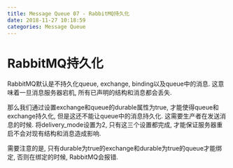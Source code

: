 ```yaml
---
title: Message Queue 07 - RabbitMQ持久化
date: 2018-11-27 10:18:59
categories: Message Queue
---
```

# RabbitMQ持久化

<!--more-->

RabbitMQ默认是不持久化queue, exchange, binding以及queue中的消息. 这意味着一旦消息服务器宕机, 所有已声明的结构和消息都会丢失.

那么我们通过设置exchange和queue的durable属性为true, 才能使得queue和exchange持久化, 但是这还不能让queue中的消息持久化. 这需要生产者在发送消息的时候. 将delivery_mode设置为2, 只有这三个设置都完成, 才能保证服务器重启不会对现有结构和消息造成影响.

需要注意的是, 只有durable为true的exchange和durable为true的queue才能绑定, 否则在绑定的时候, RabbitMQ会报错.